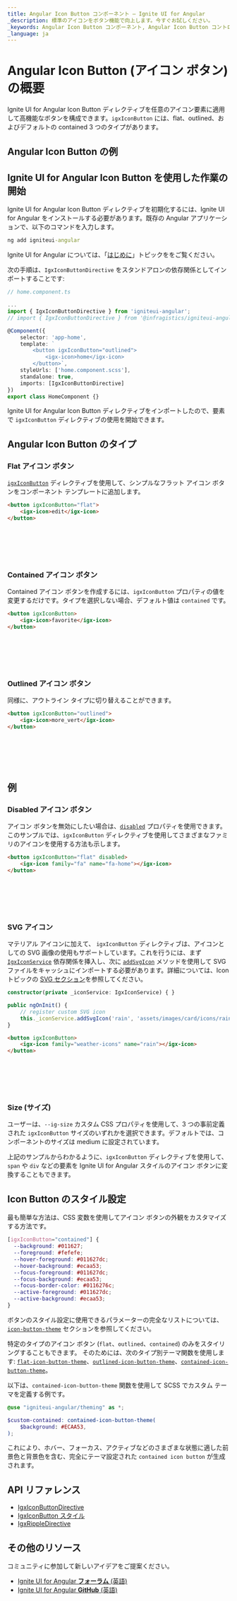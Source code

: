 ```yaml
---
title: Angular Icon Button コンポーネント – Ignite UI for Angular
_description: 標準のアイコンをボタン機能で向上します。今すぐお試しください。
_keywords: Angular Icon Button コンポーネント, Angular Icon Button コントロール, Ignite UI for Angular, UI コントロール, Angular ウィジェット, web ウィジェット, UI ウィジェット, Angular, ネイティブ Angular コンポーネント スイート, ネイティブ Angular コントロール, Angular UI コンポーネント
_language: ja
---
```


# Angular Icon Button (アイコン ボタン) の概要

Ignite UI for Angular Icon Button ディレクティブを任意のアイコン要素に適用して高機能なボタンを構成できます。`igxIconButton` には、flat、outlined、およびデフォルトの contained 3 つのタイプがあります。

## Angular Icon Button の例

<code-view style="height: 70px"
           data-demos-base-url="{environment:demosBaseUrl}"
           iframe-src="{environment:demosBaseUrl}/data-entries/icon-button-overview" alt="Angular Icon Button の例">
</code-view>

<div class="divider--half"></div>

## Ignite UI for Angular Icon Button を使用した作業の開始

Ignite UI for Angular Icon Button ディレクティブを初期化するには、Ignite UI for Angular をインストールする必要があります。既存の Angular アプリケーションで、以下のコマンドを入力します。

```cmd
ng add igniteui-angular
```

Ignite UI for Angular については、「[はじめに](general/getting-started.md)」トピックををご覧ください。

次の手順は、`IgxIconButtonDirective` をスタンドアロンの依存関係としてインポートすることです:

```typescript
// home.component.ts

...
import { IgxIconButtonDirective } from 'igniteui-angular';
// import { IgxIconButtonDirective } from '@infragistics/igniteui-angular'; for licensed package

@Component({
    selector: 'app-home',
    template: `
        <button igxIconButton="outlined">
            <igx-icon>home</igx-icon>
        </button>`,
    styleUrls: ['home.component.scss'],
    standalone: true,
    imports: [IgxIconButtonDirective]
})
export class HomeComponent {}
```

Ignite UI for Angular Icon Button ディレクティブをインポートしたので、要素で `igxIconButton` ディレクティブの使用を開始できます。

## Angular Icon Button のタイプ

### Flat アイコン ボタン

[`igxIconButton`]({environment:angularApiUrl}/classes/igxiconbuttondirective.html) ディレクティブを使用して、シンプルなフラット アイコン ボタンをコンポーネント テンプレートに追加します。

```html
<button igxIconButton="flat">
    <igx-icon>edit</igx-icon>
</button>
```

<div class="sample-container loading" style="height: 70px">
    <iframe class="lazyload" seamless width="100%" height="100%" frameborder="0" data-src="{environment:demosBaseUrl}/data-entries/flat-icon-button"></iframe>
</div>

### Contained アイコン ボタン

Contained アイコン ボタンを作成するには、`igxIconButton` プロパティの値を変更するだけです。タイプを選択しない場合、デフォルト値は `contained` です。

```html
<button igxIconButton>
    <igx-icon>favorite</igx-icon>
</button>
```

<div class="sample-container loading" style="height: 70px">
    <iframe class="lazyload" seamless width="100%" height="100%" frameborder="0" data-src="{environment:demosBaseUrl}/data-entries/contained-icon-button">
</iframe></div>

### Outlined アイコン ボタン

同様に、アウトライン タイプに切り替えることができます。

```html
<button igxIconButton="outlined">
    <igx-icon>more_vert</igx-icon>
</button>
```

<div class="sample-container loading" style="height: 70px">
    <iframe class="lazyload" seamless width="100%" height="100%" frameborder="0" data-src="{environment:demosBaseUrl}/data-entries/outlined-icon-button">
</iframe></div>

## 例

### Disabled アイコン ボタン

アイコン ボタンを無効にしたい場合は、[`disabled`]({environment:angularApiUrl}/classes/igxiconbuttoncomponent.html#disabled) プロパティを使用できます。このサンプルでは、`igxIconButton` ディレクティブを使用してさまざまなファミリのアイコンを使用する方法も示します。

```html
<button igxIconButton="flat" disabled>
    <igx-icon family="fa" name="fa-home"></igx-icon>
</button>
```

<div class="sample-container loading" style="height: 70px">
    <iframe class="lazyload" seamless width="100%" height="100%" frameborder="0" data-src="{environment:demosBaseUrl}/data-entries/disabled-icon-button">
</iframe></div>

### SVG アイコン

マテリアル アイコンに加えて、 `igxIconButton` ディレクティブは、アイコンとしての SVG 画像の使用もサポートしています。これを行うには、まず [`IgxIconService`]({environment:angularApiUrl}/classes/igxiconservice.html) 依存関係を挿入し、次に [`addSvgIcon`]({environment:angularApiUrl}/classes/igxiconservice.html#addSvgIcon) メソッドを使用して SVG ファイルをキャッシュにインポートする必要があります。詳細については、Icon トピックの [SVG セクション](icon.md#svg-アイコン)を参照してください。

```typescript
constructor(private _iconService: IgxIconService) { }

public ngOnInit() {
    // register custom SVG icon
    this._iconService.addSvgIcon('rain', 'assets/images/card/icons/rain.svg', 'weather-icons');
}
```

```html
<button igxIconButton>
    <igx-icon family="weather-icons" name="rain"></igx-icon>
</button>
```

<div class="sample-container loading" style="height: 70px">
    <iframe class="lazyload" seamless width="100%" height="100%" frameborder="0" data-src="{environment:demosBaseUrl}/data-entries/svg-icon-button">
</iframe></div>

### Size (サイズ) 

ユーザーは、`--ig-size` カスタム CSS プロパティを使用して、3 つの事前定義された `igxIconButton` サイズのいずれかを選択できます。デフォルトでは、コンポーネントのサイズは medium に設定されています。 

<code-view style="height: 70px"
           data-demos-base-url="{environment:demosBaseUrl}"
           iframe-src="{environment:demosBaseUrl}/data-entries/icon-button-size" alt="Angular Icon Button サイズの例">
</code-view>
<div class="divider--half"></div>


上記のサンプルからわかるように、`igxIconButton` ディレクティブを使用して、`span` や `div` などの要素を Ignite UI for Angular スタイルのアイコン ボタンに変換することもできます。 

## Icon Button のスタイル設定

最も簡単な方法は、CSS 変数を使用してアイコン ボタンの外観をカスタマイズする方法です。

```scss
[igxIconButton="contained"] {
  --background: #011627;
  --foreground: #fefefe;
  --hover-foreground: #011627dc;
  --hover-background: #ecaa53;
  --focus-foreground: #011627dc;
  --focus-background: #ecaa53;
  --focus-border-color: #0116276c;
  --active-foreground: #011627dc;
  --active-background: #ecaa53;
}
```

ボタンのスタイル設定に使用できるパラメーターの完全なリストについては、[`icon-button-theme`]({environment:sassApiUrl}/themes#function-icon-button-theme) セクションを参照してください。

特定のタイプのアイコン ボタン (`flat`、`outlined`、`contained`) のみをスタイリングすることもできます。
そのためには、次のタイプ別テーマ関数を使用します: [`flat-icon-button-theme`]({environment:sassApiUrl}/themes#function-flat-icon-button-theme)、[`outlined-icon-button-theme`]({environment:sassApiUrl}/themes#function-outlined-icon-button-theme)、[`contained-icon-button-theme`]({environment:sassApiUrl}/themes#function-contained-icon-button-theme)。

以下は、`contained-icon-button-theme` 関数を使用して SCSS でカスタム テーマを定義する例です。

```scss
@use "igniteui-angular/theming" as *;

$custom-contained: contained-icon-button-theme(
    $background: #ECAA53,
);
```

これにより、ホバー、フォーカス、アクティブなどのさまざまな状態に適した前景色と背景色を含む、完全にテーマ設定された `contained icon button` が生成されます。

<code-view style="height: 100px"
           no-theming
           data-demos-base-url="{environment:demosBaseUrl}"
           iframe-src="{environment:demosBaseUrl}/data-entries/icon-button-styling" >
</code-view>
<div class="divider--half"></div>

## API リファレンス
<div class="divider--half"></div>

* [IgxIconButtonDirective]({environment:angularApiUrl}/classes/igxiconbuttondirective.html)
* [IgxIconButton スタイル]({environment:sassApiUrl}/themes#function-icon-button-theme)
* [IgxRippleDirective]({environment:angularApiUrl}/classes/igxrippledirective.html)

## その他のリソース
<div class="divider--half"></div>

コミュニティに参加して新しいアイデアをご提案ください。

* [Ignite UI for Angular **フォーラム** (英語)](https://www.infragistics.com/community/forums/f/ignite-ui-for-angular)
* [Ignite UI for Angular **GitHub** (英語)](https://github.com/IgniteUI/igniteui-angular)
